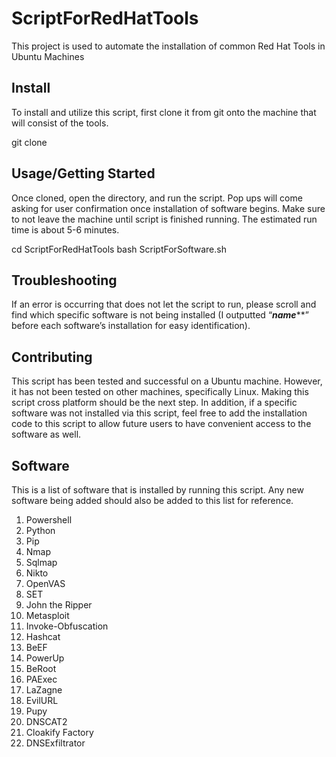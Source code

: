 # ScriptForRedHatTools

This project is used to automate the installation of common Red Hat Tools in Ubuntu Machines

## Install

To install and utilize this script, first clone it from git onto the machine that will consist of the tools. 

git clone <link>

## Usage/Getting Started

Once cloned, open the directory, and run the script. Pop ups will come asking for user confirmation once installation of software begins. Make sure to not leave the machine until script is finished running. The estimated run time is about 5-6 minutes. 

cd ScriptForRedHatTools
bash ScriptForSoftware.sh

## Troubleshooting

If an error is occurring that does not let the script to run, please scroll and find which specific software is not being installed (I outputted “*********name***********” before each software’s installation for easy identification).

## Contributing

This script has been tested and successful on a Ubuntu machine. However, it has not been tested on other machines, specifically Linux. Making this script cross platform should be the next step. In addition, if a specific software was not installed via this script, feel free to add the installation code to this script to allow future users to have convenient access to the software as well. 

## Software

This is a list of software that is installed by running this script. Any new software being added should also be added to this list for reference.

1.	Powershell
2.	Python
3.	Pip
4.	Nmap
5.	Sqlmap
6.	Nikto
7.	OpenVAS
8.	SET
9.	John the Ripper
10.	Metasploit
11.	Invoke-Obfuscation
12.	Hashcat
13.	BeEF
14.	PowerUp
15.	BeRoot
16.	PAExec
17.	LaZagne
18.	EvilURL
19.	Pupy
20.	DNSCAT2
21.	Cloakify Factory
22.	DNSExfiltrator
